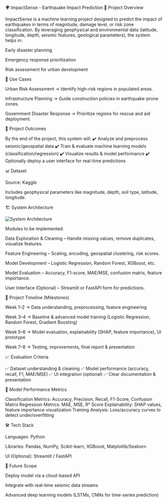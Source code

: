 🌍 ImpactSense - Earthquake Impact Prediction
📌 Project Overview

ImpactSense is a machine learning project designed to predict the impact of earthquakes in terms of magnitude, damage level, or risk zone classification. By leveraging geophysical and environmental data (latitude, longitude, depth, seismic features, geological parameters), the system helps in:

Early disaster planning

Emergency response prioritization

Risk assessment for urban development

🚀 Use Cases

Urban Risk Assessment → Identify high-risk regions in populated areas.

Infrastructure Planning → Guide construction policies in earthquake-prone zones.

Government Disaster Response → Prioritize regions for rescue and aid deployment.

🎯 Project Outcomes

By the end of the project, this system will:
✔️ Analyze and preprocess seismic/geospatial data
✔️ Train & evaluate machine learning models (classification/regression)
✔️ Visualize results & model performance
✔️ Optionally deploy a user interface for real-time predictions

📊 Dataset

Source: Kaggle

Includes geophysical parameters like magnitude, depth, soil type, latitude, longitude.

🏗️ System Architecture

![System Architecture](./system_architecture.png)


Modules to be implemented:

Data Exploration & Cleaning – Handle missing values, remove duplicates, visualize features.

Feature Engineering – Scaling, encoding, geospatial clustering, risk scores.

Model Development – Logistic Regression, Random Forest, XGBoost, etc.

Model Evaluation – Accuracy, F1-score, MAE/MSE, confusion matrix, feature importance.

User Interface (Optional) – Streamlit or FastAPI form for predictions.

📅 Project Timeline (Milestones)

Week 1–2 → Data understanding, preprocessing, feature engineering

Week 3–4 → Baseline & advanced model training (Logistic Regression, Random Forest, Gradient Boosting)

Week 5–6 → Model evaluation, explainability (SHAP, feature importance), UI prototype

Week 7–8 → Testing, improvements, final report & presentation

📈 Evaluation Criteria

✅ Dataset understanding & cleaning
✅ Model performance (accuracy, recall, F1, MAE/MSE)
✅ UI integration (optional)
✅ Clear documentation & presentation

🔬 Model Performance Metrics

Classification Metrics: Accuracy, Precision, Recall, F1-Score, Confusion Matrix
Regression Metrics: MAE, MSE, R² Score
Explainability: SHAP values, feature importance visualization
Training Analysis: Loss/accuracy curves to detect under/overfitting

🛠️ Tech Stack

Languages: Python

Libraries: Pandas, NumPy, Scikit-learn, XGBoost, Matplotlib/Seaborn

UI (Optional): Streamlit / FastAPI

📌 Future Scope

Deploy model via a cloud-based API

Integrate with real-time seismic data streams

Advanced deep learning models (LSTMs, CNNs for time-series prediction)

